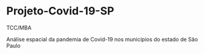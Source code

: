 # Projeto-Covid-19-SP
TCC/MBA

Análise espacial da pandemia de Covid-19 nos municípios do estado de São Paulo

